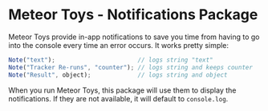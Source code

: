 Meteor Toys - Notifications Package
===================================

Meteor Toys provide in-app notifications to save you time from having to go into the console every time an error occurs. It works pretty simple:

```javascript
Note("text");                       // logs string "text"
Note("Tracker Re-runs", "counter"); // logs string and keeps counter
Note("Result", object);             // logs string and object
```

When you run Meteor Toys, this package will use them to display the notifications. If they are not available, it will default to `console.log`.

